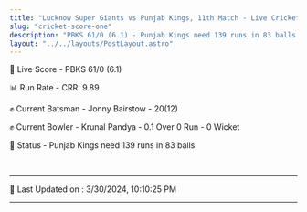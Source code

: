 ```yaml
---
title: "Lucknow Super Giants vs Punjab Kings, 11th Match - Live Cricket Score"
slug: "cricket-score-one"
description: "PBKS 61/0 (6.1) - Punjab Kings need 139 runs in 83 balls."
layout: "../../layouts/PostLayout.astro"
---
```


🔴 Live Score - PBKS 61/0 (6.1)  

📊 Run Rate - CRR: 9.89  

✊ Current Batsman - Jonny Bairstow - 20(12)  

✊ Current Bowler - Krunal Pandya - 0.1 Over 0 Run - 0 Wicket  

📑 Status - Punjab Kings need 139 runs in 83 balls

<br />

***

📝 Last Updated on : 3/30/2024, 10:10:25 PM

***

